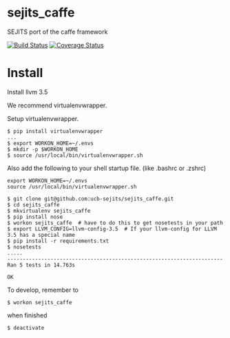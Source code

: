 # sejits_caffe
SEJITS port of the caffe framework

[![Build Status](https://travis-ci.org/ucb-sejits/sejits_caffe.svg)](https://travis-ci.org/ucb-sejits/sejits_caffe)
[![Coverage Status](https://coveralls.io/repos/ucb-sejits/sejits_caffe/badge.svg?branch=master)](https://coveralls.io/r/ucb-sejits/sejits_caffe?branch=master)


# Install
Install llvm 3.5

We recommend virtualenvwrapper.

Setup virtualenvwrapper.
```shell
$ pip install virtualenvwrapper
...
$ export WORKON_HOME=~/.envs
$ mkdir -p $WORKON_HOME
$ source /usr/local/bin/virtualenvwrapper.sh
```

Also add the following to your shell startup file. (like .bashrc or .zshrc)
```shell
export WORKON_HOME=~/.envs
source /usr/local/bin/virtualenvwrapper.sh
```

```shell
$ git clone git@github.com:ucb-sejits/sejits_caffe.git
$ cd sejits_caffe
$ mkvirtualenv sejits_caffe
$ pip install nose
$ workon sejits_caffe  # have to do this to get nosetests in your path
$ export LLVM_CONFIG=llvm-config-3.5  # If your llvm-config for LLVM 3.5 has a special name
$ pip install -r requirements.txt
$ nosetests
.....
----------------------------------------------------------------------
Ran 5 tests in 14.763s

OK
```

To develop, remember to
```shell
$ workon sejits_caffe
```

when finished
```shell
$ deactivate
```
